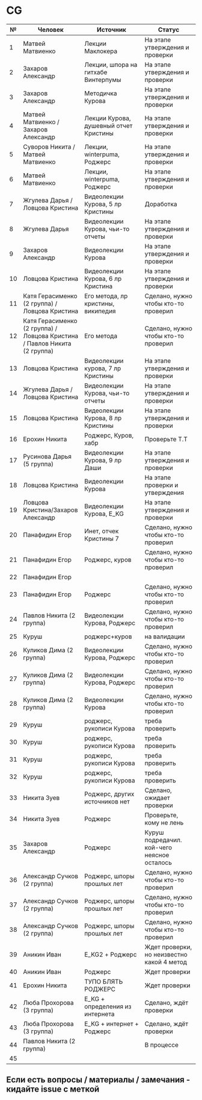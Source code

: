 # CG

| № | Человек | Источник | Статус|
| ------------- | ------------- | ------------- | ------------- |
| 1  | Матвей Матвиенко  | Лекции Маклокера | На этапе утверждения и проверки |
| 2  | Захаров Александр | Лекции, шпора на гитхабе Винтерпумы | На этапе утверждения и проверки |
| 3  | Захаров Александр | Методичка Курова | На этапе утверждения и проверки |
| 4  | Матвей Матвиенко / Захаров Александр | Лекции Курова, душевный отчет Кристины | На этапе утверждения и проверки |
| 5  | Суворов Никита / Матвей Матвиенко| Лекции, winterpuma, Роджерс | На этапе утверждения и проверки |
| 6  | Матвей Матвиенко | Лекции, winterpuma, Роджерс | На этапе утверждения и проверки |
| 7  | Жгулева Дарья / Ловцова Кристина | Видеолекции Курова, 5 лр Кристины | Доработка |
| 8  | Жгулева Дарья | Видеолекции Курова, чьи-то отчеты | На этапе утверждения и проверки |
| 9  | Захаров Александр | Видеолекции Курова | На этапе утверждения и проверки |
| 10  | Ловцова Кристина | Видеолекции Курова, 6 лр Кристина | На этапе утверждения и проверки |
| 11  | Катя Герасименко (2 группа) / Ловцова Кристина |Его метода, лр кристины, википедия |  Сделано, нужно чтобы кто-то проверил |
| 12  | Катя Герасименко (2 группа) / Ловцова Кристина / Павлов Никита (2 группа) |Его метода|  Сделано, нужно чтобы кто-то проверил |
| 13  | Ловцова Кристина | Видеолекции курова, 7 лр Кристины | На этапе утверждения и проверки |
| 14  | Жгулева Дарья / Ловцова Кристина | Видеолекции Курова, чьи-то отчеты | На этапе утверждения и проверки |
| 15  | Ловцова Кристина | Видеолекции Курова, 8 лр Кристины | На этапе утверждения и проверки |
| 16  | Ерохин Никита| Роджерс, Куров, хабр | Проверьте T.T |
| 17  | Русинова Дарья (5 группа) | Видеолекции Курова, 9 лр Даши | На этапе утверждения и проверки |
| 18  | Ловцова Кристина| Видеолекции Курова | На этапе проверки и утверждения |
| 19  | Ловцова Кристина/Захаров Александр | Видеолекции Курова, E_KG | На этапе утверждения и проверки |
| 20  | Панафидин Егор | Инет, отчек Кристины 7 | Сделано, нужно чтобы кто-то проверил |
| 21  | Панафидин Егор | Роджерс, куров | Сделано, нужно чтобы кто-то проверил |
| 22  | Панафидин Егор | |  |
| 23  | Панафидин Егор | Роджерс | Сделано, нужно чтобы кто-то проверил |
| 24  | Павлов Никита (2 группа) | Видеолекции Курова, Роджерс| Сделано, нужно чтобы кто-то проверил |
| 25  | Куруш | роджерс+куров | на валидации |
| 26  | Куликов Дима (2 группа) | Видеолекции Курова, Роджерс | Сделано, нужно чтобы кто-то проверил |
| 27  | Куликов Дима (2 группа) | Видеолекции Курова, Роджерс | Сделано, нужно чтобы кто-то проверил |
| 28  | Куликов Дима (2 группа) | Видеолекции Курова | Сделано, нужно чтобы кто-то проверил |
| 29  | Куруш |роджерс, рукописи Курова | треба проверить |
| 30  | Куруш | роджерс, рукописи Курова| треба проверить |
| 31  | Куруш | роджерс, рукописи Курова| треба проверить |
| 32  | Куруш | роджерс, рукописи Курова| треба проверить |
| 33  | Никита Зуев | Роджерс, других источников нет | Сделано, ожидает проверки |
| 34  | Никита Зуев | Роджерс | Проверьте, кому не лень|
| 35  | Захаров Александр | Роджерс | Куруш подредачил. кой-чего неясное осталось |
| 36  | Александр Сучков (2 группа) | Роджерс, шпоры прошлых лет | Сделано, нужно чтобы кто-то проверил |
| 37  | Александр Сучков (2 группа) | Роджерс, шпоры прошлых лет | Сделано, нужно чтобы кто-то проверил |
| 38  | Александр Сучков (2 группа) | Роджерс, шпоры прошлых лет | Сделано, нужно чтобы кто-то проверил |
| 39  | Аникин Иван | E_KG2 + Роджерс | Ждет проверки, но неизвестно какой 4 метод |
| 40  | Аникин Иван | Роджерс | Ждет проверки |
| 41  | Ерохин Никита | ТУПО БЛЯТЬ РОДЖЕРС | Ждет проверки |
| 42  | Люба Прохорова (3 группа) | E_KG + определения из интернета | Сделано, ждёт проверки |
| 43  | Люба Прохорова (3 группа) | E_KG + интернет + Роджерс | Сделано, ждёт проверки | 
| 44  | Павлов Никита (2 группа)  | | В процессе |
| 45  |  |


## Если есть вопросы / материалы / замечания - кидайте issue с меткой

